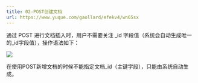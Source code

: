 ```yaml
---
title: 02-POST创建文档
url: https://www.yuque.com/gaollard/efekv4/wn65sx
---
```


通过 POST 进行文档插入时，用户不需要关注 \_id 字段值（系统会自动生成唯一的\_id字段值），操作语法如下：

![](https://s3.airtlab.com/elasticsearch/20220427121812.png)

在使用POST新增文档的时候不能指定文档\_id（主键字段），只能由系统自动生成。
